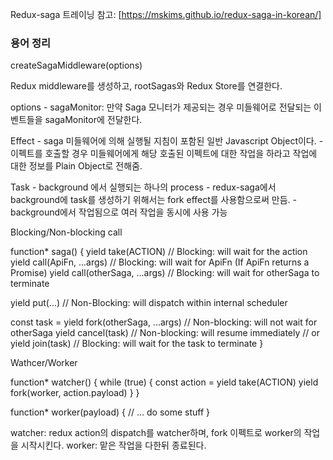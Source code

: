 Redux-saga 트레이닝
참고: [https://mskims.github.io/redux-saga-in-korean/]

### 용어 정리
createSagaMiddleware(options)

Redux middleware를 생성하고,
rootSagas와 Redux Store를 연결한다.

options
	- sagaMonitor: 만약 Saga 모니터가 제공되는 경우 미들웨어로 전달되는 이벤트들을 sagaMonitor에 전달한다.




Effect
	- saga 미들웨어에 의해 실행될 지침이 포함된 일반 Javascript Object이다.
	- 이펙트를 호출할 경우 미들웨어에게 해당 호출된 이펙트에 대한 작업을 하라고 작업에 대한 정보를 Plain Object로 전해줌.

Task
	- background 에서 실행되는 하나의 process
	- redux-saga에서 background에 task를 생성하기 위해서는 fork effect를 사용함으로써 만듬.
	- background에서 작업됨으로 여러 작업을 동시에 사용 가능

Blocking/Non-blocking call

function* saga() {
  yield take(ACTION)              // Blocking: will wait for the action
  yield call(ApiFn, ...args)      // Blocking: will wait for ApiFn (If ApiFn returns a Promise)
  yield call(otherSaga, ...args)  // Blocking: will wait for otherSaga to terminate

  yield put(...)                   // Non-Blocking: will dispatch within internal scheduler

  const task = yield fork(otherSaga, ...args)  // Non-blocking: will not wait for otherSaga
  yield cancel(task)                           // Non-blocking: will resume immediately
  // or
  yield join(task)                              // Blocking: will wait for the task to terminate
}

Wathcer/Worker


function* watcher() {
  while (true) {
    const action = yield take(ACTION)
    yield fork(worker, action.payload)
  }
}

function* worker(payload) {
  // ... do some stuff
}

watcher: redux action의 dispatch를 watcher하며, fork 이펙트로 worker의 작업을 시작시킨다.
worker: 맡은 작업을 다한뒤 종료된다.

